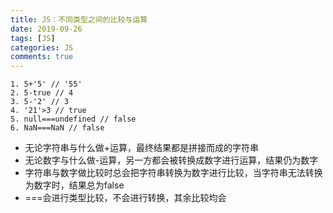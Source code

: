 ```yaml
---
title: JS：不同类型之间的比较与运算
date: 2019-09-26
tags: [JS]
categories: JS
comments: true
---
```


```
1. 5+'5' // '55'
2. 5-true // 4
3. 5-'2' // 3
4. '21'>3 // true
5. null===undefined // false
6. NaN===NaN // false
```
- 无论字符串与什么做+运算，最终结果都是拼接而成的字符串
- 无论数字与什么做-运算，另一方都会被转换成数字进行运算，结果仍为数字
- 字符串与数字做比较时总会把字符串转换为数字进行比较，当字符串无法转换为数字时，结果总为false
- ===会进行类型比较，不会进行转换，其余比较均会